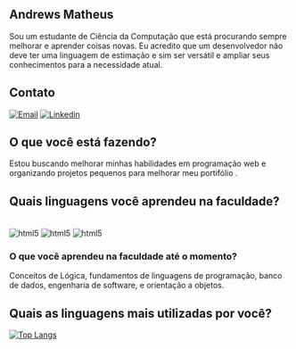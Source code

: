 ## Andrews Matheus
 Sou um estudante de Ciência da Computação que está procurando sempre melhorar e aprender coisas novas. Eu acredito que um desenvolvedor não deve ter uma linguagem de estimação e sim ser versátil e ampliar seus conhecimentos para a necessidade atual.
## Contato
[![Email](https://img.shields.io/badge/Gmail-D14836?style=for-the-badge&logo=gmail&logoColor=white)](andrewsm.mariano@gmail.com) [![Linkedin](https://img.shields.io/badge/LinkedIn-0077B5?style=for-the-badge&logo=linkedin&logoColor=white)](https://www.linkedin.com/in/andrews-matheus-mariano-2a6709210/)

## O que você está fazendo?

Estou buscando melhorar minhas habilidades em programação web e organizando projetos pequenos para melhorar meu portifólio .

## Quais linguagens você aprendeu na faculdade?

<div style="display: inline-block">
  </br>
<img align="center" alt="html5" src="https://img.shields.io/badge/C-00599C?style=for-the-badge&logo=c&logoColor=white">
<img align="center" alt="html5" src="https://img.shields.io/badge/C%2B%2B-00599C?style=for-the-badge&logo=c%2B%2B&logoColor=white">
<img align="center" alt="html5" src="https://img.shields.io/badge/Java-ED8B00?style=for-the-badge&logo=java&logoColor=white">
</div>

### O que você aprendeu na faculdade até o momento?

Conceitos de Lógica, fundamentos de linguagens de programação, banco de dados, engenharia de software, e orientação a objetos.

## Quais as linguagens mais utilizadas por você?

[![Top Langs](https://github-readme-stats.vercel.app/api/top-langs/?username=AndrewsMatheus)](https://github.com/anuraghazra/github-readme-stats)
